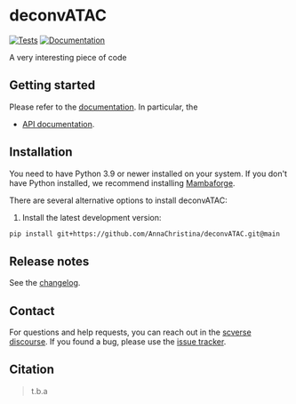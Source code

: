 # deconvATAC

[![Tests][badge-tests]][link-tests]
[![Documentation][badge-docs]][link-docs]

[badge-tests]: https://img.shields.io/github/actions/workflow/status/AnnaChristina/deconvATAC/test.yaml?branch=main
[link-tests]: https://github.com/theislab/deconvATAC/actions/workflows/test.yml
[badge-docs]: https://img.shields.io/readthedocs/deconvATAC

A very interesting piece of code

## Getting started

Please refer to the [documentation][link-docs]. In particular, the

-   [API documentation][link-api].

## Installation

You need to have Python 3.9 or newer installed on your system. If you don't have
Python installed, we recommend installing [Mambaforge](https://github.com/conda-forge/miniforge#mambaforge).

There are several alternative options to install deconvATAC:

<!--
1) Install the latest release of `deconvATAC` from `PyPI <https://pypi.org/project/deconvATAC/>`_:

```bash
pip install deconvATAC
```
-->

1. Install the latest development version:

```bash
pip install git+https://github.com/AnnaChristina/deconvATAC.git@main
```

## Release notes

See the [changelog][changelog].

## Contact

For questions and help requests, you can reach out in the [scverse discourse][scverse-discourse].
If you found a bug, please use the [issue tracker][issue-tracker].

## Citation

> t.b.a

[scverse-discourse]: https://discourse.scverse.org/
[issue-tracker]: https://github.com/AnnaChristina/deconvATAC/issues
[changelog]: https://deconvATAC.readthedocs.io/latest/changelog.html
[link-docs]: https://deconvATAC.readthedocs.io
[link-api]: https://deconvATAC.readthedocs.io/latest/api.html
